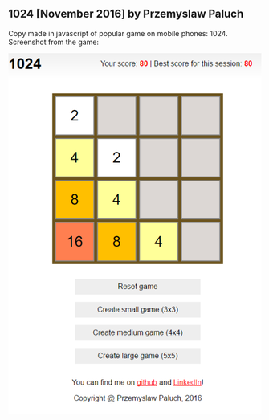 ## 1024 [November 2016] by Przemyslaw Paluch

Copy made in javascript of popular game on mobile phones: 1024.
Screenshot from the game:

![screen_1024][screen_1024]

[screen_1024]: https://github.com/palprz/1024/blob/master/github-screenshots/screen_1024.png